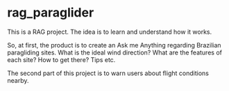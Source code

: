 # rag_paraglider

This is a RAG project. The idea is to learn and understand how it works.

So, at first, the product is to create an Ask me Anything regarding Brazilian paragliding sites. What is the ideal wind direction? What are the features of each site? How to get there? Tips etc.

The second part of this project is to warn users about flight conditions nearby.
